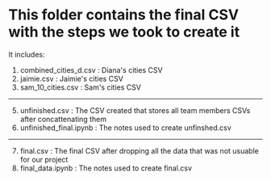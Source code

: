 # This folder contains the final CSV with the steps we took to create it

It includes:

1. combined_cities_d.csv : Diana's cities CSV
2. jaimie.csv : Jaimie's cities CSV
3. sam_10_cities.csv : Sam's cities CSV

---- 

5. unfinished.csv : The CSV created that stores all team members CSVs after concattenating them
6. unfinished_final.ipynb : The notes used to create unfinshed.csv

---- 

7. final.csv : The final CSV after dropping all the data that was not usuable for our project 
8. final_data.ipynb : The notes used to create final.csv
